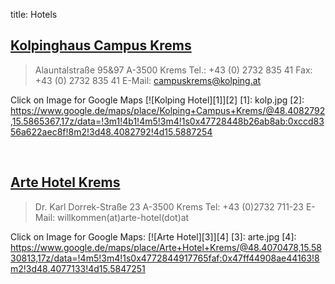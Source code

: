 title: Hotels

## [Kolpinghaus Campus Krems](http://www.kolping.at/kolpinghaus-am-campus-krems.html)

>Alauntalstraße 95&97
>A-3500 Krems
>Tel.: +43 (0) 2732 835 41
>Fax: +43 (0) 2732 835 41
>E-Mail: campuskrems@kolping.at

Click on Image for Google Maps
[![Kolping Hotel][1]][2]
[1]: kolp.jpg
[2]: https://www.google.de/maps/place/Kolping+Campus+Krems/@48.4082792,15.5865367,17z/data=!3m1!4b1!4m5!3m4!1s0x47728448b26ab8ab:0xccd8356a622aec8f!8m2!3d48.4082792!4d15.5887254




<br style="clear:both">

## [Arte Hotel Krems](http://www.arte-hotel.at/) 
>Dr. Karl Dorrek-Straße 23
>A-3500 Krems
>Tel: +43 (0)2732 711-23
>E-Mail: willkommen(at)arte-hotel(dot)at

Click on Image for Google Maps:
[![Arte Hotel][3]][4]
[3]: arte.jpg
[4]: https://www.google.de/maps/place/Arte+Hotel+Krems/@48.4070478,15.5830813,17z/data=!4m5!3m4!1s0x4772844917765faf:0x47ff44908ae44163!8m2!3d48.4077133!4d15.5847251

